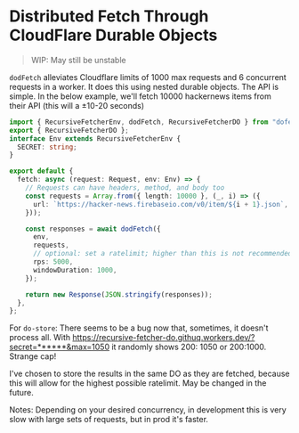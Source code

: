 # Distributed Fetch Through CloudFlare Durable Objects

> WIP: May still be unstable

`dodFetch` alleviates Cloudflare limits of 1000 max requests and 6 concurrent requests in a worker. It does this using nested durable objects. The API is simple. In the below example, we'll fetch 10000 hackernews items from their API (this will a ±10-20 seconds)

```ts
import { RecursiveFetcherEnv, dodFetch, RecursiveFetcherDO } from "dofetch";
export { RecursiveFetcherDO };
interface Env extends RecursiveFetcherEnv {
  SECRET: string;
}

export default {
  fetch: async (request: Request, env: Env) => {
    // Requests can have headers, method, and body too
    const requests = Array.from({ length: 10000 }, (_, i) => ({
      url: `https://hacker-news.firebaseio.com/v0/item/${i + 1}.json`,
    }));

    const responses = await dodFetch({
      env,
      requests,
      // optional: set a ratelimit; higher than this is not recommended
      rps: 5000,
      windowDuration: 1000,
    });

    return new Response(JSON.stringify(responses));
  },
};
```

For `do-store`: There seems to be a bug now that, sometimes, it doesn't process all. With https://recursive-fetcher-do.githuq.workers.dev/?secret=******&max=1050 it randomly shows 200: 1050 or 200:1000. Strange cap!

I've chosen to store the results in the same DO as they are fetched, because this will allow for the highest possible ratelimit. May be changed in the future.

Notes: Depending on your desired concurrency, in development this is very slow with large sets of requests, but in prod it's faster.

